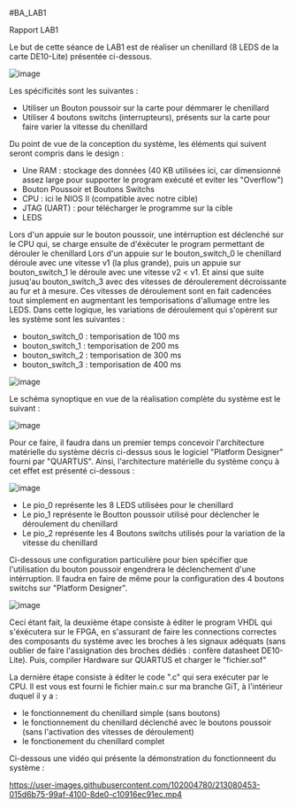 #BA_LAB1

Rapport LAB1


Le but de cette séance de LAB1 est de réaliser un chenillard (8 LEDS de la carte DE10-Lite) présentée ci-dessous.


![image](https://user-images.githubusercontent.com/102004780/213070735-ff4cc793-f635-442c-a331-32448dfb2e4a.png)

Les spécificités sont les suivantes :
  - Utiliser un Bouton poussoir sur la carte pour démmarer le chenillard
  - Utiliser 4 boutons switchs (interrupteurs), présents sur la carte pour faire varier la vitesse du chenillard
 
Du point de vue de la conception du système, les éléments qui suivent seront compris dans le design :
  - Une RAM : stockage des données (40 KB utilisées ici, car dimensionné assez large pour supporter le program exécuté et eviter les "Overflow")
  - Bouton Poussoir et Boutons Switchs
  - CPU : ici le NIOS II (compatible avec notre cible)
  - JTAG (UART) : pour télécharger le programme sur la cible
  - LEDS
  
Lors d'un appuie sur le bouton poussoir, une intérruption est déclenché sur le CPU qui, se charge ensuite de d'éxécuter le program permettant de dérouler le chenillard
Lors d'un appuie sur le bouton_switch_0 le chenillard déroule avec une vitesse v1 (la plus grande), puis un appuie sur bouton_switch_1 le déroule avec une vitesse v2 <  v1. Et ainsi que suite jusuq'au bouton_switch_3 avec des vitesses de déroulerement décroissante au fur et à mesure.
Ces vitesses de déroulement sont en fait cadencées tout simplement en augmentant les temporisations d'allumage entre les LEDS. Dans cette logique, les variations de déroulement qui s'opèrent sur les système sont les suivantes : 
  - bouton_switch_0 : temporisation de 100 ms
  - bouton_switch_1 : temporisation de 200 ms
  - bouton_switch_2 : temporisation de 300 ms
  - bouton_switch_3 : temporisation de 400 ms

![image](https://user-images.githubusercontent.com/102004780/213078801-9d5fcc5b-b05e-479a-9d12-2c8ff858aa63.png)


Le schéma synoptique en vue de la réalisation complète du système est le suivant : 

![image](https://user-images.githubusercontent.com/102004780/213077603-391cc489-4419-4e7d-8363-9f57b59ef5a1.png)


Pour ce faire, il faudra dans un premier temps concevoir l'architecture matérielle du système décris ci-dessus sous le logiciel "Platform Designer" fourni par "QUARTUS". Ainsi, l'architecture matérielle du système conçu à cet effet est présenté ci-dessous : 

![image](https://user-images.githubusercontent.com/102004780/213072245-30e03fe0-bbf2-4cb0-aa83-90a87495dc2f.png)


  - Le pio_0 représente les 8 LEDS utilisées pour le chenillard
  - Le pio_1 représente le Boutton poussoir utilisé pour déclencher le déroulement du chenillard
  - Le pio_2 représente les 4 Boutons switchs utilisés pour la variation de la vitesse du chenillard

Ci-dessous une configuration particulière pour bien spécifier que l'utilisation du bouton poussoir engendrera le déclenchement d'une intérruption. Il faudra en faire de même pour la configuration des 4 boutons switchs sur "Platform Designer".

![image](https://user-images.githubusercontent.com/102004780/213073039-15dad956-0d2e-459c-9fd2-6898b04eb6ea.png)

Ceci étant fait, la deuxième étape consiste à éditer le program VHDL qui s'éxécutera sur le FPGA, en s'assurant de faire les connections correctes des composants du système avec les broches à les signaux adéquats (sans oublier de faire l'assignation des broches dédiés : confère datasheet DE10-Lite). Puis, compiler Hardware sur QUARTUS et charger le "fichier.sof" 

La dernière étape consiste à éditer le code ".c" qui sera exécuter par le CPU.
Il est vous est fourni le fichier main.c sur ma branche GiT, à l'intérieur duquel il y a :
  - le fonctionnement du chenillard simple (sans boutons)
  - le fonctionnement du chenillard déclenché avec le boutons poussoir (sans l'activation des vitesses de déroulement)
  - le fonctionement du chenillard complet

Ci-dessous une vidéo qui présente la démonstration du fonctionneent du système : 



https://user-images.githubusercontent.com/102004780/213080453-015d6b75-99af-4100-8de0-c10916ec91ec.mp4


